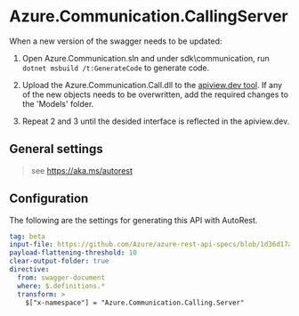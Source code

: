# Azure.Communication.CallingServer

When a new version of the swagger needs to be updated:
1. Open Azure.Communication.sln and under sdk\communication, run `dotnet msbuild /t:GenerateCode` to generate code.

2. Upload the Azure.Communication.Call.dll to the [apiview.dev tool](https://apiview.dev/).
If any of the new objects needs to be overwritten, add the required changes to the 'Models' folder.

3. Repeat 2 and 3 until the desided interface is reflected in the apiview.dev.

## General settings
> see https://aka.ms/autorest 

## Configuration 
The following are the settings for generating this API with AutoRest.

```yaml
tag: beta
input-file: https://github.com/Azure/azure-rest-api-specs/blob/1d36d17a6bb4d5dd098f47df1d4f46799bde0d5d/specification/communication/data-plane/CallingServer/preview/2021-04-15-preview1/communicationservicescallingserver.json
payload-flattening-threshold: 10
clear-output-folder: true
directive:
  from: swagger-document
  where: $.definitions.*
  transform: >
    $["x-namespace"] = "Azure.Communication.Calling.Server"
```
